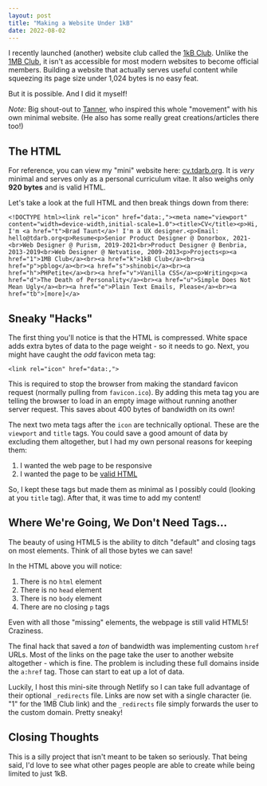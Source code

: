 ```yaml
---
layout: post
title: "Making a Website Under 1kB"
date: 2022-08-02
---
```



I recently launched (another) website club called the [1kB Club](https://1kb.club). Unlike the [1MB Club](https://1mb.club), it isn't as accessible for most modern websites to become official members. Building a website that actually serves useful content while squeezing its page size under 1,024 bytes is no easy feat.

But it is possible. And I did it myself!

*Note:* Big shout-out to [Tanner](https://t0.vc), who inspired this whole "movement" with his own minimal website. (He also has some really great creations/articles there too!)

## The HTML

For reference, you can view my "mini" website here: [cv.tdarb.org](https://cv.tdarb.org). It is *very* minimal and serves only as a personal curriculum vitae. It also weighs only **920 bytes** and is valid HTML.

Let's take a look at the full HTML and then break things down from there:


    <!DOCTYPE html><link rel="icon" href="data:,"><meta name="viewport" content="width=device-width,initial-scale=1.0"><title>CV</title><p>Hi, I'm <a href="t">Brad Taunt</a>! I'm a UX designer.<p>Email: hello@tdarb.org<p>Resume<p>Senior Product Designer @ Donorbox, 2021-<br>Web Designer @ Purism, 2019-2021<br>Product Designer @ Benbria, 2013-2019<br>Web Designer @ Netvatise, 2009-2013<p>Projects<p><a href="1">1MB Club</a><br><a href="k">1kB Club</a><br><a href="p">pblog</a><br><a href="s">shinobi</a><br><a href="h">PHPetite</a><br><a href="v">Vanilla CSS</a><p>Writing<p><a href="d">The Death of Personality</a><br><a href="u">Simple Does Not Mean Ugly</a><br><a href="e">Plain Text Emails, Please</a><br><a href="tb">[more]</a>


## Sneaky "Hacks"

The first thing you'll notice is that the HTML is compressed. White space adds extra bytes of data to the page weight - so it needs to go. Next, you might have caught the *odd* favicon meta tag:


    <link rel="icon" href="data:,">


This is required to stop the browser from making the standard favicon request (normally pulling from `favicon.ico`). By adding this meta tag you are telling the browser to load in an empty image without running another server request. This saves about 400 bytes of bandwidth on its own!

The next two meta tags after the `icon` are technically optional. These are the `viewport` and `title` tags. You could save a good amount of data by excluding them altogether, but I had my own personal reasons for keeping them:

1. I wanted the web page to be responsive
2. I wanted the page to be [valid HTML](https://validator.w3.org/nu/?doc=https%3A%2F%2Fcv.tdarb.org%2F)

So, I kept these tags but made them as minimal as I possibly could (looking at you `title` tag). After that, it was time to add my content!

## Where We're Going, We Don't Need Tags...

The beauty of using HTML5 is the ability to ditch "default" and closing tags on most elements. Think of all those bytes we can save!

In the HTML above you will notice:

1. There is no `html` element
2. There is no `head` element
3. There is no `body` element
4. There are no closing `p` tags

Even with all those "missing" elements, the webpage is still valid HTML5! Craziness.

The final hack that saved a *ton* of bandwidth was implementing custom `href` URLs. Most of the links on the page take the user to another website altogether - which is fine. The problem is including these full domains inside the `a:href` tag. Those can start to eat up a lot of data.

Luckily, I host this mini-site through Netlify so I can take full advantage of their optional `_redirects` file. Links are now set with a single character (ie. "1" for the 1MB Club link) and the `_redirects` file simply forwards the user to the custom domain. Pretty sneaky!

## Closing Thoughts

This is a silly project that isn't meant to be taken so seriously. That being said, I'd love to see what other pages people are able to create while being limited to just 1kB.
